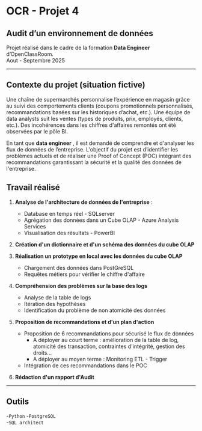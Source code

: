 # OCR - Projet 4 
## Audit d’un environnement de données

Projet réalisé dans le cadre de la formation **Data Engineer** d’OpenClassRoom.  
Aout - Septembre 2025 

---

## Contexte du projet (situation fictive)

Une chaîne de supermarchés personnalise l’expérience en magasin grâce au suivi des comportements clients (coupons promotionnels personnalisés, recommandations basées sur les historiques d’achat, etc.).
Une équipe de data analysts suit les ventes (types de produits, prix, employés, clients, etc.).
Des incohérences dans les chiffres d'affaires remontés ont été observées par le pôle BI.

En tant que **data engineer** , il est demandé de comprendre et d'analyser les flux de données de l’entreprise.
L'objectif du projet est d’identifier les problèmes actuels et de réaliser une Proof of Concept (POC) intégrant des recommandations garantissant la sécurité et la qualité des données de l'entreprise.


## Travail réalisé

1. **Analyse de l'architecture de données de l'entreprise** :
    - Database en temps réel - SQLserver
    - Agrégation des données dans un Cube OLAP - Azure Analysis Services
    - Visualisation des résultats - PowerBI
      
2. **Création d'un dictionnaire et d'un schéma des données du cube OLAP**
   
3. **Réalisation un prototype en local avec les données du cube OLAP**
    - Chargement des données dans PostGreSQL
    - Requêtes métiers pour vérifier le chiffre d'affaire
   
4. **Compréhension des problèmes sur la base des logs**
   - Analyse de la table de logs
   - Itération des hypothèses
   - Identification du problème de non atomicité des données  
  
8. **Proposition de recommandations et d'un plan d'action**
   - Proposition de 6 recommandations pour sécurisé le flux de données
      - A déployer au court terme : amélioration de la table de log, atomicité des transaction, contraintes d'intégrité, gestion des droits...
      - A déployer au moyen terme : Monitoring ETL - Trigger
    - Intégration de ces recommandations dans le POC

9. **Rédaction d'un rapport d'Audit**  


---

## Outils 
-`Python`
-`PostgreSQL`  
-`SQL architect`

